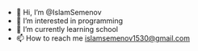 - 👋 Hi, I’m @IslamSemenov
- 👀 I’m interested in programming
- 🌱 I’m currently learning school
- 📫 How to reach me islamsemenov1530@gmail.com
